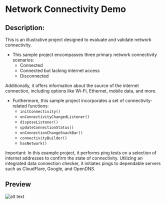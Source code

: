 # Network Connectivity Demo

## Description:
This is an illustrative project designed to evaluate and validate network connectivity.

  - This sample project encompasses three primary network connectivity scenarios:
    - Connected
    - Connected but lacking internet access
    - Disconnected

Additionally, it offers information about the source of the internet connection, including options like Wi-Fi, Ethernet, mobile data, and more.

  - Furthermore, this sample project incorporates a set of connectivity-related functions:
    - `initConnectivity()`
    - `onConnectivityChangedListener()`
    - `disposeListener()`
    - `updateConnectionStatus()`
    - `onConnectionChangeSnackBar()`
    - `connectivityBuilder()`
    - `hasNetwork()`

Important: In this example project, it performs ping tests on a selection of internet addresses to confirm the state of connectivity. Utilizing an integrated data connection checker, it initiates pings to dependable servers such as CloudFlare, Google, and OpenDNS.

## Preview
![alt text](https://i.postimg.cc/y6j82VWT/imgonline-com-ua-twotoone-n5-D2e-Nl5-BJR.png "img")
